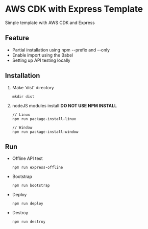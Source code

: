 # AWS CDK with Express Template

Simple template with AWS CDK and Express

## Feature

-   Partial installation using npm --prefix and --only
-   Enable import using the Babel
-   Setting up API testing locally

## Installation

1. Make 'dist' directory

    ```
    mkdir dist
    ```

2. nodeJS modules install
    **DO NOT USE NPM INSTALL**

    ```
    // Linux
    npm run package-install-linux
    ```

    ```
    // Window
    npm run package-install-window
    ```


## Run

- Offline API test
    ```
    npm run express-offline
    ```

- Bootstrap
    ```
    npm run bootstrap
    ```

- Deploy
    ```
    npm run deploy
    ```

- Destroy
    ```
    npm run destroy
    ```
